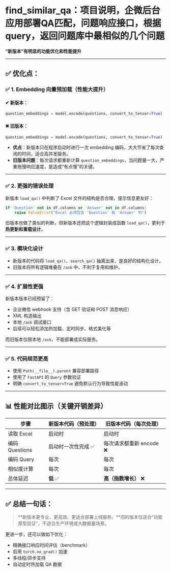 
# find_similar_qa：项目说明，企微后台应用部署QA匹配，问题响应接口，根据query，返回问题库中最相似的几个问题

**“新版本”**有明显的**功能优化和性能提升**

---

## ✅ 优化点：

### ✅ 1. **Embedding 向量预加载（性能大提升）**

#### ✔ 新版本：

```python
question_embeddings = model.encode(questions, convert_to_tensor=True)  # 在加载时就完成
```

#### ✖ 旧版本：

```python
question_embeddings = model.encode(questions, convert_to_tensor=True)  # 每次调用 /ask 都重新 encode
```

* **优点**：新版本只在程序启动时进行一次 embedding 编码，大大节省了每次查询的时间，适合高并发服务。
* **旧版本问题**：每次请求都重新计算 `question_embeddings`，当问题量一大，严重拖慢响应速度，是造成“有点慢”的关键。

---

### ✅ 2. **更强的错误处理**

新版本 `load_qa()` 中判断了 Excel 文件的结构是否合理，提示信息更友好：

```python
if 'Question' not in df.columns or 'Answer' not in df.columns:
    raise ValueError("Excel 必须包含 'Question' 和 'Answer' 列")
```

旧版本也做了类似的判断，但新版本还把这个逻辑封装成函数 `load_qa()`，更利于 **热更新和重载设计**。

---

### ✅ 3. **模块化设计**

* 新版本的代码将 `load_qa()`、`search_qa()` 抽离出来，是良好的结构化设计。
* 旧版本将所有逻辑堆叠在 `/ask` 中，不利于复用和维护。

---

### ✅ 4. **扩展性更强**

新版本版本已经预留了：

* 企业微信 webhook 支持（含 GET 验证和 POST 消息响应）
* XML 构造输出
* 本地 `/ask` 调试接口
* 后续可以轻松添加热加载、定时同步、格式美化等

而旧版本仅限本地 `/ask`，不能部署成实际服务。

---

### ✅ 5. **代码规范更高**

* 使用 `Path(__file__).parent` 兼容部署路径
* 使用了 `FastAPI` 的 `Query` 参数验证
* 明确 `convert_to_tensor=True` 避免默认行为导致性能波动

---

## 📊 性能对比图示（关键开销差异）

| 步骤           | 新版本代码（预处理）  | 旧版本代码（每次处理）       |
| ------------ | ---------- | ---------------- |
| 读取 Excel     | 启动时        | 启动时              |
| 编码 Questions | 启动时一次性完成 ✅ | 每次请求都重新 encode ❌ |
| 编码 Query     | 每次         | 每次               |
| 相似度计算        | 每次         | 每次               |
| 总体延迟         | **低** ✅    | **高（指数增长）** ❌    |

---

## ✅ 总结一句话：

> \*\*新版本更专业、更高效、更适合部署上线服务。\*\*旧的版本仅适合“功能原型验证”，不适合生产环境或大数据量场景。

更进一步，还可以做如下优化：

* 精确接口响应时间评估（benchmark）
* 启用 `torch.no_grad()` 加速
* 多线程/异步支持
* 自动定时热加载 QA 数据

